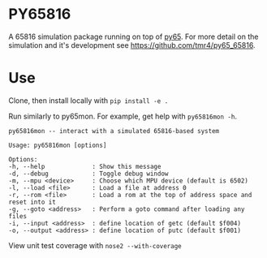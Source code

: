 # PY65816

A 65816 simulation package running on top of [py65](https://github.com/mnaberez/py65).  For more detail on the simulation and it's development see https://github.com/tmr4/py65_65816.

# Use

Clone, then install locally with `pip install -e .`

Run similarly to py65mon.  For example, get help with `py65816mon -h`.

````
py65816mon -- interact with a simulated 65816-based system

Usage: py65816mon [options]

Options:
-h, --help             : Show this message
-d, --debug            : Toggle debug window
-m, --mpu <device>     : Choose which MPU device (default is 6502)
-l, --load <file>      : Load a file at address 0
-r, --rom <file>       : Load a rom at the top of address space and reset into it
-g, --goto <address>   : Perform a goto command after loading any files
-i, --input <address>  : define location of getc (default $f004)
-o, --output <address> : define location of putc (default $f001)
````

View unit test coverage with `nose2 --with-coverage`

